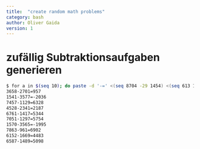```yaml
---
title:  "create random math problems"
category: bash
author: Oliver Gaida
version: 1
---
```


# zufällig Subtraktionsaufgaben generieren

```bash
$ for a in $(seq 10); do paste -d '-=' <(seq 8704 -29 1454) <(seq 613 12 3613) <(seq 8091 -41 -2179) | sed -n $(( RANDOM % 250 ))p; done
3658-2701=957
1541-3577=-2036
7457-1129=6328
4528-2341=2187
6761-1417=5344
7051-1297=5754
1570-3565=-1995
7863-961=6902
6152-1669=4483
6587-1489=5098
```
